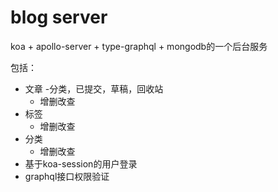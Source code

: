 # blog server

koa + apollo-server + type-graphql + mongodb的一个后台服务

包括：
- 文章
  -分类，已提交，草稿，回收站
  - 增删改查
- 标签
  - 增删改查
- 分类
  - 增删改查
- 基于koa-session的用户登录
- graphql接口权限验证

